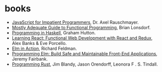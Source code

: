 # books

- [JavaScript for Impatient Programmers](https://exploringjs.com/impatient-js/), Dr. Axel Rauschmayer.
- [Mostly Adequate Guide to Functional Programming](https://github.com/MostlyAdequate/mostly-adequate-guide), Brian Lonsdorf.
- [Programming in Haskell](https://books.google.es/books/about/Programming_in_Haskell.html?id=75C5DAAAQBAJ&redir_esc=y#:~:text=Haskell%20is%20a%20purely%20functional,in%20teaching%20and%20in%20industry.), Graham Hutton.
- [Learning React: Functional Web Development with React and Redux](https://www.oreilly.com/library/view/learning-react/9781491954614/), Alex Banks & Eve Porcello.
- [Elm in Action](https://www.manning.com/books/elm-in-action), Richard Feldman.
- [Programming Elm: Build Safe and Maintainable Front-End Applications](https://pragprog.com/titles/jfelm/programming-elm/), Jeremy Fairbank.
- [Programming Rust](https://www.oreilly.com/library/view/programming-rust-2nd/9781492052586/), Jim Blandy, Jason Orendorff, Leonora F . S. Tindall.
